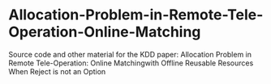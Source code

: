 # Allocation-Problem-in-Remote-Tele-Operation-Online-Matching
Source code and other material for the KDD paper: Allocation Problem in Remote Tele-Operation: Online Matchingwith Offline Reusable Resources When Reject is not an Option 
